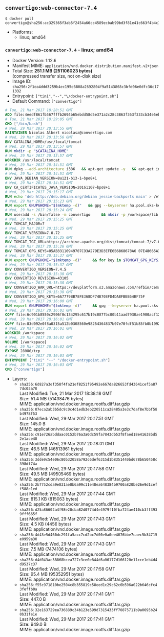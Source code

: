 ## `convertigo:web-connector-7.4`

```console
$ docker pull convertigo@sha256:ac329365f3ab5f2454a66cc4589ecbab99bd3f81e41c663f4b4c1764aa6dc198
```

-	Platforms:
	-	linux; amd64

### `convertigo:web-connector-7.4` - linux; amd64

-	Docker Version: 1.12.6
-	Manifest MIME: `application/vnd.docker.distribution.manifest.v2+json`
-	Total Size: **251.1 MB (251106023 bytes)**  
	(compressed transfer size, not on-disk size)
-	Image ID: `sha256:2f1ea4ddd3259b4ec195e3808a2692804f9a5143868c3bfd06e0dfc36c171332`
-	Entrypoint: `["tini","--","\/docker-entrypoint.sh"]`
-	Default Command: `["convertigo"]`

```dockerfile
# Tue, 21 Mar 2017 18:28:51 GMT
ADD file:4eedf861fb567fffb2694b65ebdd58d5e371a2c28c3863f363f333cb34e5eb7b in / 
# Tue, 21 Mar 2017 18:29:05 GMT
CMD ["/bin/bash"]
# Wed, 29 Mar 2017 20:13:55 GMT
MAINTAINER Nicolas Albert nicolasa@convertigo.com
# Wed, 29 Mar 2017 20:13:56 GMT
ENV CATALINA_HOME=/usr/local/tomcat
# Wed, 29 Mar 2017 20:13:57 GMT
RUN mkdir -p "$CATALINA_HOME"
# Wed, 29 Mar 2017 20:13:57 GMT
WORKDIR /usr/local/tomcat
# Wed, 29 Mar 2017 20:14:51 GMT
RUN dpkg --add-architecture i386   && apt-get update -y   && apt-get install -y --no-install-recommends     ca-certificates     curl     lib32z1     libgtk2.0-0:i386     libstdc++6:i386     libxft2:i386     libxt6:i386     libxtst6:i386     unzip   && rm -rf /var/lib/apt/lists/*
# Wed, 29 Mar 2017 20:14:51 GMT
ENV JAVA_DEBIAN_VERSION=8u121-b13-1~bpo8+1
# Wed, 29 Mar 2017 20:14:51 GMT
ENV CA_CERTIFICATES_JAVA_VERSION=20161107~bpo8+1
# Wed, 29 Mar 2017 20:15:17 GMT
RUN echo 'deb http://deb.debian.org/debian jessie-backports main' > /etc/apt/sources.list.d/jessie-backports.list     && apt-get update -y     && apt-get install -y --no-install-recommends         openjdk-8-jre-headless="$JAVA_DEBIAN_VERSION"         openjdk-8-jre-headless:i386="$JAVA_DEBIAN_VERSION"         ca-certificates-java="$CA_CERTIFICATES_JAVA_VERSION"     && update-java-alternatives --jre-headless -s java-1.8.0-openjdk-i386     && rm -rf /usr/lib/jvm/java-8-openjdk-amd64 /var/lib/apt/lists/*
# Wed, 29 Mar 2017 20:15:23 GMT
RUN export GNUPGHOME="$(mktemp -d)"   && gpg --keyserver ha.pool.sks-keyservers.net --recv-keys B42F6819007F00F88E364FD4036A9C25BF357DD4   && curl -o /usr/local/bin/gosu -fSL "https://github.com/tianon/gosu/releases/download/1.7/gosu-$(dpkg --print-architecture)"   && curl -o /usr/local/bin/gosu.asc -fSL "https://github.com/tianon/gosu/releases/download/1.7/gosu-$(dpkg --print-architecture).asc"   && gpg --batch --verify /usr/local/bin/gosu.asc /usr/local/bin/gosu   && rm /usr/local/bin/gosu.asc   && chmod +x /usr/local/bin/gosu   && gpg --keyserver ha.pool.sks-keyservers.net --recv-keys 6380DC428747F6C393FEACA59A84159D7001A4E5   && curl -o /usr/local/bin/tini -fSL "https://github.com/krallin/tini/releases/download/v0.9.0/tini"   && curl -o /usr/local/bin/tini.asc -fSL "https://github.com/krallin/tini/releases/download/v0.9.0/tini.asc"   && gpg --batch --verify /usr/local/bin/tini.asc /usr/local/bin/tini   && rm /usr/local/bin/tini.asc   && chmod +x /usr/local/bin/tini   && rm -rf /tmp/*
# Wed, 29 Mar 2017 20:15:24 GMT
RUN useradd -s /bin/false -m convertigo     && mkdir -p /workspace/lib /workspace/classes     && chown -R convertigo:convertigo /workspace
# Wed, 29 Mar 2017 20:15:25 GMT
ENV TOMCAT_MAJOR=7
# Wed, 29 Mar 2017 20:15:25 GMT
ENV TOMCAT_VERSION=7.0.72
# Wed, 29 Mar 2017 20:15:25 GMT
ENV TOMCAT_TGZ_URL=https://archive.apache.org/dist/tomcat/tomcat-7/v7.0.72/bin/apache-tomcat-7.0.72.tar.gz
# Wed, 29 Mar 2017 20:15:26 GMT
ENV TOMCAT_GPG_KEYS=05AB33110949707C93A279E3D3EFE6B686867BA6 07E48665A34DCAFAE522E5E6266191C37C037D42 47309207D818FFD8DCD3F83F1931D684307A10A5 541FBE7D8F78B25E055DDEE13C370389288584E7 61B832AC2F1C5A90F0F9B00A1C506407564C17A3 713DA88BE50911535FE716F5208B0AB1D63011C7 79F7026C690BAA50B92CD8B66A3AD3F4F22C4FED 9BA44C2621385CB966EBA586F72C284D731FABEE A27677289986DB50844682F8ACB77FC2E86E29AC A9C5DF4D22E99998D9875A5110C01C5A2F6059E7 DCFD35E0BF8CA7344752DE8B6FB21E8933C60243 F3A04C595DB5B6A5F1ECA43E3B7BBB100D811BBE F7DA48BB64BCB84ECBA7EE6935CD23C10D498E23
# Wed, 29 Mar 2017 20:15:37 GMT
RUN export GNUPGHOME="$(mktemp -d)"     && for key in $TOMCAT_GPG_KEYS; do          gpg --keyserver ha.pool.sks-keyservers.net --recv-keys "$key";        done;     curl -fSL -o /tmp/tomcat.tar.gz $TOMCAT_TGZ_URL     && curl -fSL -o /tmp/tomcat.tar.gz.asc $TOMCAT_TGZ_URL.asc     && gpg --batch --verify /tmp/tomcat.tar.gz.asc /tmp/tomcat.tar.gz     && tar -xvf /tmp/tomcat.tar.gz --strip-components=1     && sed -i.bak         -e '/protocol="AJP/d'         -e '/AprLifecycleListener/d'         -e '/JasperListener/d'         -e 's/port="8080"/port="28080" maxThreads="64000"/'         conf/server.xml     && rm -rf webapps/* bin/*.bat conf/server.xml.bak /tmp/*     && chown -R convertigo:convertigo conf temp work logs     && chmod -w conf/*
# Wed, 29 Mar 2017 20:15:37 GMT
ENV CONVERTIGO_VERSION=7.4.5
# Wed, 29 Mar 2017 20:15:38 GMT
ENV CONVERTIGO_REVISION=43105
# Wed, 29 Mar 2017 20:15:38 GMT
ENV CONVERTIGO_WAR_URL=https://devplatform.s3.amazonaws.com/refbin/cems/7.4.5/convertigo-7.4.5-v43105-linux32.war
# Wed, 29 Mar 2017 20:15:38 GMT
ENV CONVERTIGO_GPG_KEYS=6A7779BB78FE368DF74B708FD4DA8FBEB64BF75F
# Wed, 29 Mar 2017 20:16:00 GMT
RUN export GNUPGHOME="$(mktemp -d)"     && gpg --keyserver ha.pool.sks-keyservers.net --recv-keys "$CONVERTIGO_GPG_KEYS"     && curl -fSL -o /tmp/convertigo.war $CONVERTIGO_WAR_URL     && curl -fSL -o /tmp/convertigo.war.asc $CONVERTIGO_WAR_URL.asc     && gpg --batch --verify /tmp/convertigo.war.asc /tmp/convertigo.war     && mkdir webapps/ROOT webapps/convertigo     && (cd webapps/convertigo         && unzip -q /tmp/convertigo.war         && chmod a+x WEB-INF/xvnc/*)     && rm -rf /tmp/*
# Wed, 29 Mar 2017 20:16:01 GMT
COPY file:6c901b8550c2906f0c134295c617b19c0877bc00b11aad7930ae1900acf1217f in webapps/ROOT/index.html 
# Wed, 29 Mar 2017 20:16:01 GMT
COPY file:83d092e0f8a0315a512b0308560e98254364837b07e70fdf51b85fb0b1992efd in / 
# Wed, 29 Mar 2017 20:16:01 GMT
WORKDIR /workspace
# Wed, 29 Mar 2017 20:16:02 GMT
VOLUME [/workspace]
# Wed, 29 Mar 2017 20:16:02 GMT
EXPOSE 28080/tcp
# Wed, 29 Mar 2017 20:16:03 GMT
ENTRYPOINT ["tini" "--" "/docker-entrypoint.sh"]
# Wed, 29 Mar 2017 20:16:03 GMT
CMD ["convertigo"]
```

-	Layers:
	-	`sha256:6d827a3ef358f4fa21ef8251f95492e667da826653fd43641cef5a877dc03a70`  
		Last Modified: Tue, 21 Mar 2017 18:38:18 GMT  
		Size: 51.4 MB (51438476 bytes)  
		MIME: application/vnd.docker.image.rootfs.diff.tar.gzip
	-	`sha256:07eca2ab3b5dc9c0c4d1edb3eb220511ca28485a3e3c7daf8e7bbf58b4978f53`  
		Last Modified: Wed, 29 Mar 2017 20:17:51 GMT  
		Size: 145.0 B  
		MIME: application/vnd.docker.image.rootfs.diff.tar.gzip
	-	`sha256:c91e726abddaac0152b76a3a0dc59fa7843db53f8faed18e41638bd52e1ace48`  
		Last Modified: Wed, 29 Mar 2017 20:18:01 GMT  
		Size: 46.5 MB (46513961 bytes)  
		MIME: application/vnd.docker.image.rootfs.diff.tar.gzip
	-	`sha256:3dde9c54e06c80b32058a792c6def6315d1b8351440bd678b650458c398df74a`  
		Last Modified: Wed, 29 Mar 2017 20:17:58 GMT  
		Size: 49.5 MB (49505469 bytes)  
		MIME: application/vnd.docker.image.rootfs.diff.tar.gzip
	-	`sha256:2b7752cda9e831ae0b6a99c11e48ea648384b9700a820be26e9d1ceff588c1ed`  
		Last Modified: Wed, 29 Mar 2017 20:17:44 GMT  
		Size: 815.1 KB (815063 bytes)  
		MIME: application/vnd.docker.image.rootfs.diff.tar.gzip
	-	`sha256:d25a86602a4f98e20cba82d0774d4e4979f10fba724ae410cb3ff3939fff665f`  
		Last Modified: Wed, 29 Mar 2017 20:17:43 GMT  
		Size: 4.5 KB (4456 bytes)  
		MIME: application/vnd.docker.image.rootfs.diff.tar.gzip
	-	`sha256:4d43e5d460dc291fa5acc7cd2bc7d00e0a0ee4076bbe7caec5b34715e0959a30`  
		Last Modified: Wed, 29 Mar 2017 20:17:43 GMT  
		Size: 7.5 MB (7474106 bytes)  
		MIME: application/vnd.docker.image.rootfs.diff.tar.gzip
	-	`sha256:d4d043ac38868bcea727c3ce0e844d6a06177d166120e11cce1eb4d4d9537c37`  
		Last Modified: Wed, 29 Mar 2017 20:17:58 GMT  
		Size: 95.4 MB (95352951 bytes)  
		MIME: application/vnd.docker.image.rootfs.diff.tar.gzip
	-	`sha256:f55c971810be2504c8b355819c58eed1c29c62c6b506a022b646cfc43feffb0a`  
		Last Modified: Wed, 29 Mar 2017 20:17:41 GMT  
		Size: 447.0 B  
		MIME: application/vnd.docker.image.rootfs.diff.tar.gzip
	-	`sha256:32e163729ea736889c34b123e599d7315433ff70875711b9a0695b240b31fe1e`  
		Last Modified: Wed, 29 Mar 2017 20:17:41 GMT  
		Size: 949.0 B  
		MIME: application/vnd.docker.image.rootfs.diff.tar.gzip
